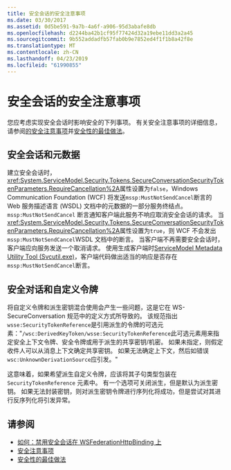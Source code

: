 ```yaml
---
title: 安全会话的安全注意事项
ms.date: 03/30/2017
ms.assetid: 0d5be591-9a7b-4a6f-a906-95d3abafe8db
ms.openlocfilehash: d2244ba42b1cf95f77424d32a19ebe11dd3a2a45
ms.sourcegitcommit: 9b552addadfb57fab0b9e7852ed4f1f1b8a42f8e
ms.translationtype: MT
ms.contentlocale: zh-CN
ms.lasthandoff: 04/23/2019
ms.locfileid: "61990855"
---
```

# <a name="security-considerations-for-secure-sessions"></a>安全会话的安全注意事项
您应考虑实现安全会话时影响安全的下列事项。 有关安全注意事项的详细信息，请参阅[的安全注意事项](../../../../docs/framework/wcf/feature-details/security-considerations-in-wcf.md)并[安全性的最佳做法](../../../../docs/framework/wcf/feature-details/best-practices-for-security-in-wcf.md)。  
  
## <a name="secure-sessions-and-metadata"></a>安全会话和元数据  
 建立安全会话时，<xref:System.ServiceModel.Security.Tokens.SecureConversationSecurityTokenParameters.RequireCancellation%2A>属性设置为`false`，Windows Communication Foundation (WCF) 将发送`mssp:MustNotSendCancel`断言的 Web 服务描述语言 (WSDL) 文档中的元数据的一部分服务终结点。 `mssp:MustNotSendCancel` 断言通知客户端此服务不响应取消安全会话的请求。 当<xref:System.ServiceModel.Security.Tokens.SecureConversationSecurityTokenParameters.RequireCancellation%2A>属性设置为`true`，则 WCF 不会发出`mssp:MustNotSendCancel`WSDL 文档中的断言。 当客户端不再需要安全会话时，客户端应向服务发送一个取消请求。 使用生成客户端时[ServiceModel Metadata Utility Tool (Svcutil.exe)](../../../../docs/framework/wcf/servicemodel-metadata-utility-tool-svcutil-exe.md)，客户端代码做出适当的响应是否存在`mssp:MustNotSendCancel`断言。  
  
## <a name="secure-conversations-and-custom-tokens"></a>安全对话和自定义令牌  
 将自定义令牌和派生密钥混合使用会产生一些问题，这是它在 WS-SecureConversation 规范中的定义方式所导致的。 该规范指出`wsse:SecurityTokenReference`是引用派生的令牌的可选元素："`/wsc:DerivedKeyToken/wsse:SecurityTokenReference`此可选元素用来指定安全上下文令牌、安全令牌或用于派生的共享密钥/机密。 如果未指定，则假定收件人可以从消息上下文确定共享密钥。 如果无法确定上下文，然后如错误`wsc:UnknownDerivationSource`应引发。"  
  
 这意味着，如果希望派生自定义令牌，应该将其子句类型包装在 `SecurityTokenReference` 元素中。 有一个选项可关闭派生，但是默认为派生密钥。 如果无法封装密钥，则对派生密钥令牌进行序列化将成功，但是尝试对其进行反序列化将引发异常。  
  
## <a name="see-also"></a>请参阅

- [如何：禁用安全会话在 WSFederationHttpBinding 上](../../../../docs/framework/wcf/feature-details/how-to-disable-secure-sessions-on-a-wsfederationhttpbinding.md)
- [安全注意事项](../../../../docs/framework/wcf/feature-details/security-considerations-in-wcf.md)
- [安全性的最佳做法](../../../../docs/framework/wcf/feature-details/best-practices-for-security-in-wcf.md)
